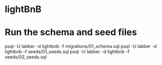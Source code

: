 # lightBnB

# Run the schema and seed files
psql -U labber -d lightbnb -f migrations/01_schema.sql
psql -U labber -d lightbnb -f seeds/01_seeds.sql
psql -U labber -d lightbnb -f seeds/02_seeds.sql

